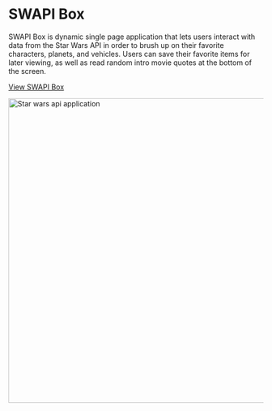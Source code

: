 # SWAPI Box

SWAPI Box is dynamic single page application that lets users interact with data from the Star Wars API in order to brush up on their favorite characters, planets, and vehicles. Users can save their favorite items for later viewing, as well as read random intro movie quotes at the bottom of the screen.

<a href="https://ml-swapi-box.herokuapp.com/">View SWAPI Box</a>

<img src="https://i.imgur.com/NUn9crT.png" width='600px' alt="Star wars api application">
